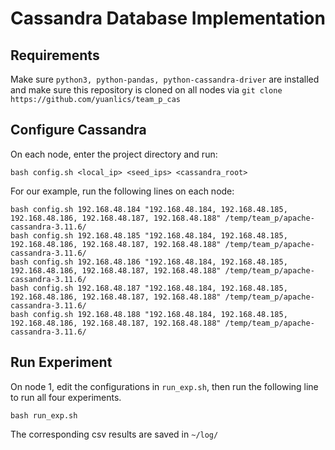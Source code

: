 # Cassandra Database Implementation

## Requirements

Make sure `python3, python-pandas, python-cassandra-driver` are installed and make sure this repository is cloned on all nodes via `git clone https://github.com/yuanlics/team_p_cas`
    
## Configure Cassandra

On each node, enter the project directory and run:

    bash config.sh <local_ip> <seed_ips> <cassandra_root>
    
For our example, run the following lines on each node:

    bash config.sh 192.168.48.184 "192.168.48.184, 192.168.48.185, 192.168.48.186, 192.168.48.187, 192.168.48.188" /temp/team_p/apache-cassandra-3.11.6/
    bash config.sh 192.168.48.185 "192.168.48.184, 192.168.48.185, 192.168.48.186, 192.168.48.187, 192.168.48.188" /temp/team_p/apache-cassandra-3.11.6/
    bash config.sh 192.168.48.186 "192.168.48.184, 192.168.48.185, 192.168.48.186, 192.168.48.187, 192.168.48.188" /temp/team_p/apache-cassandra-3.11.6/
    bash config.sh 192.168.48.187 "192.168.48.184, 192.168.48.185, 192.168.48.186, 192.168.48.187, 192.168.48.188" /temp/team_p/apache-cassandra-3.11.6/
    bash config.sh 192.168.48.188 "192.168.48.184, 192.168.48.185, 192.168.48.186, 192.168.48.187, 192.168.48.188" /temp/team_p/apache-cassandra-3.11.6/
   
## Run Experiment

On node 1, edit the configurations in `run_exp.sh`, then run the following line to run all four experiments.

    bash run_exp.sh
    
The corresponding csv results are saved in `~/log/`